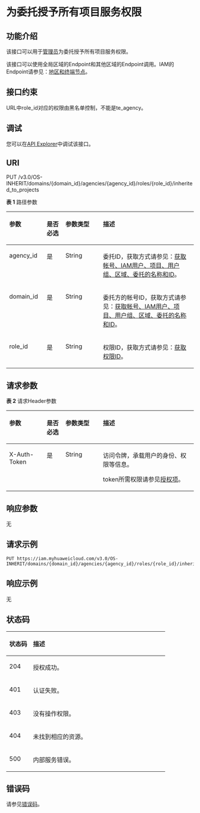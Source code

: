 # 为委托授予所有项目服务权限<a name="iam_12_0015"></a>

## 功能介绍<a name="section172361416719"></a>

该接口可以用于<u>[管理员](https://support.huaweicloud.com/usermanual-iam/iam_01_0001.html)</u><u></u>为委托授予所有项目服务权限。

该接口可以使用全局区域的Endpoint和其他区域的Endpoint调用。IAM的Endpoint请参见：[地区和终端节点](https://developer.huaweicloud.com/endpoint?IAM)。

## 接口约束<a name="zh-cn_topic_0222594367_section384449125512"></a>

URL中role\_id对应的权限由黑名单控制，不能是te\_agency。

## 调试<a name="section1226320381463"></a>

您可以在[API Explorer](https://apiexplorer.developer.huaweicloud.com/apiexplorer/doc?product=IAM&api=AssociateAgencyWithAllProjectsPermission)中调试该接口。

## URI<a name="section8239184111713"></a>

PUT /v3.0/OS-INHERIT/domains/\{domain\_id\}/agencies/\{agency\_id\}/roles/\{role\_id\}/inherited\_to\_projects

**表 1**  路径参数

<a name="table16240841373"></a>
<table><thead align="left"><tr id="row731574118716"><th class="cellrowborder" valign="top" width="20%" id="mcps1.2.5.1.1"><p id="p031511411774"><a name="p031511411774"></a><a name="p031511411774"></a>参数</p>
</th>
<th class="cellrowborder" valign="top" width="10%" id="mcps1.2.5.1.2"><p id="p53151541177"><a name="p53151541177"></a><a name="p53151541177"></a>是否必选</p>
</th>
<th class="cellrowborder" valign="top" width="20%" id="mcps1.2.5.1.3"><p id="p1731544115714"><a name="p1731544115714"></a><a name="p1731544115714"></a>参数类型</p>
</th>
<th class="cellrowborder" valign="top" width="50%" id="mcps1.2.5.1.4"><p id="p133151041478"><a name="p133151041478"></a><a name="p133151041478"></a>描述</p>
</th>
</tr>
</thead>
<tbody><tr id="row17315144112715"><td class="cellrowborder" valign="top" width="20%" headers="mcps1.2.5.1.1 "><p id="p183151541975"><a name="p183151541975"></a><a name="p183151541975"></a>agency_id</p>
</td>
<td class="cellrowborder" valign="top" width="10%" headers="mcps1.2.5.1.2 "><p id="p2315164111717"><a name="p2315164111717"></a><a name="p2315164111717"></a>是</p>
</td>
<td class="cellrowborder" valign="top" width="20%" headers="mcps1.2.5.1.3 "><p id="p33159412714"><a name="p33159412714"></a><a name="p33159412714"></a>String</p>
</td>
<td class="cellrowborder" valign="top" width="50%" headers="mcps1.2.5.1.4 "><p id="p83153411171"><a name="p83153411171"></a><a name="p83153411171"></a>委托ID，获取方式请参见：<a href="获取帐号-IAM用户-项目-用户组-区域-委托的名称和ID.md">获取帐号、IAM用户、项目、用户组、区域、委托的名称和ID</a>。</p>
</td>
</tr>
<tr id="row5315641774"><td class="cellrowborder" valign="top" width="20%" headers="mcps1.2.5.1.1 "><p id="p83152041376"><a name="p83152041376"></a><a name="p83152041376"></a>domain_id</p>
</td>
<td class="cellrowborder" valign="top" width="10%" headers="mcps1.2.5.1.2 "><p id="p18315134114714"><a name="p18315134114714"></a><a name="p18315134114714"></a>是</p>
</td>
<td class="cellrowborder" valign="top" width="20%" headers="mcps1.2.5.1.3 "><p id="p23159412719"><a name="p23159412719"></a><a name="p23159412719"></a>String</p>
</td>
<td class="cellrowborder" valign="top" width="50%" headers="mcps1.2.5.1.4 "><p id="p03153410719"><a name="p03153410719"></a><a name="p03153410719"></a>委托方的帐号ID，获取方式请参见：<a href="获取帐号-IAM用户-项目-用户组-区域-委托的名称和ID.md">获取帐号、IAM用户、项目、用户组、区域、委托的名称和ID</a>。</p>
</td>
</tr>
<tr id="row14315174120715"><td class="cellrowborder" valign="top" width="20%" headers="mcps1.2.5.1.1 "><p id="p153155414712"><a name="p153155414712"></a><a name="p153155414712"></a>role_id</p>
</td>
<td class="cellrowborder" valign="top" width="10%" headers="mcps1.2.5.1.2 "><p id="p43152419714"><a name="p43152419714"></a><a name="p43152419714"></a>是</p>
</td>
<td class="cellrowborder" valign="top" width="20%" headers="mcps1.2.5.1.3 "><p id="p1531519411374"><a name="p1531519411374"></a><a name="p1531519411374"></a>String</p>
</td>
<td class="cellrowborder" valign="top" width="50%" headers="mcps1.2.5.1.4 "><p id="p133152413716"><a name="p133152413716"></a><a name="p133152413716"></a>权限ID，获取方式请参见：<a href="查询权限列表.md">获取权限ID</a>。</p>
</td>
</tr>
</tbody>
</table>

## 请求参数<a name="section152541411979"></a>

**表 2**  请求Header参数

<a name="table17255144111714"></a>
<table><thead align="left"><tr id="row1731517415719"><th class="cellrowborder" valign="top" width="20%" id="mcps1.2.5.1.1"><p id="p113153412710"><a name="p113153412710"></a><a name="p113153412710"></a>参数</p>
</th>
<th class="cellrowborder" valign="top" width="10%" id="mcps1.2.5.1.2"><p id="p183157411574"><a name="p183157411574"></a><a name="p183157411574"></a>是否必选</p>
</th>
<th class="cellrowborder" valign="top" width="20%" id="mcps1.2.5.1.3"><p id="p153165411712"><a name="p153165411712"></a><a name="p153165411712"></a>参数类型</p>
</th>
<th class="cellrowborder" valign="top" width="50%" id="mcps1.2.5.1.4"><p id="p5316104116716"><a name="p5316104116716"></a><a name="p5316104116716"></a>描述</p>
</th>
</tr>
</thead>
<tbody><tr id="row03166411371"><td class="cellrowborder" valign="top" width="20%" headers="mcps1.2.5.1.1 "><p id="p153161541575"><a name="p153161541575"></a><a name="p153161541575"></a>X-Auth-Token</p>
</td>
<td class="cellrowborder" valign="top" width="10%" headers="mcps1.2.5.1.2 "><p id="p103162415720"><a name="p103162415720"></a><a name="p103162415720"></a>是</p>
</td>
<td class="cellrowborder" valign="top" width="20%" headers="mcps1.2.5.1.3 "><p id="p1831664115715"><a name="p1831664115715"></a><a name="p1831664115715"></a>String</p>
</td>
<td class="cellrowborder" valign="top" width="50%" headers="mcps1.2.5.1.4 "><p id="p52846499505"><a name="p52846499505"></a><a name="p52846499505"></a>访问令牌，承载用户的身份、权限等信息。</p>
<p id="p14284184935011"><a name="p14284184935011"></a><a name="p14284184935011"></a>token所需权限请参见<a href="授权项.md">授权项</a>。</p>
</td>
</tr>
</tbody>
</table>

## 响应参数<a name="section725918418716"></a>

无

## 请求示例<a name="section62603411473"></a>

```
PUT https://iam.myhuaweicloud.com/v3.0/OS-INHERIT/domains/{domain_id}/agencies/{agency_id}/roles/{role_id}/inherited_to_projects
```

## 响应示例<a name="section122619418713"></a>

无

## 状态码<a name="section14261141278"></a>

<a name="table52615412079"></a>
<table><thead align="left"><tr id="row43160411714"><th class="cellrowborder" valign="top" width="15%" id="mcps1.1.3.1.1"><p id="p131624118717"><a name="p131624118717"></a><a name="p131624118717"></a>状态码</p>
</th>
<th class="cellrowborder" valign="top" width="85%" id="mcps1.1.3.1.2"><p id="p1631694113717"><a name="p1631694113717"></a><a name="p1631694113717"></a>描述</p>
</th>
</tr>
</thead>
<tbody><tr id="row1931614416719"><td class="cellrowborder" valign="top" width="15%" headers="mcps1.1.3.1.1 "><p id="p163165411177"><a name="p163165411177"></a><a name="p163165411177"></a>204</p>
</td>
<td class="cellrowborder" valign="top" width="85%" headers="mcps1.1.3.1.2 "><p id="p17316194117720"><a name="p17316194117720"></a><a name="p17316194117720"></a>授权成功。</p>
</td>
</tr>
<tr id="row33161741775"><td class="cellrowborder" valign="top" width="15%" headers="mcps1.1.3.1.1 "><p id="p133166411473"><a name="p133166411473"></a><a name="p133166411473"></a>401</p>
</td>
<td class="cellrowborder" valign="top" width="85%" headers="mcps1.1.3.1.2 "><p id="p1931611413716"><a name="p1931611413716"></a><a name="p1931611413716"></a>认证失败。</p>
</td>
</tr>
<tr id="row631611417711"><td class="cellrowborder" valign="top" width="15%" headers="mcps1.1.3.1.1 "><p id="p12316164116715"><a name="p12316164116715"></a><a name="p12316164116715"></a>403</p>
</td>
<td class="cellrowborder" valign="top" width="85%" headers="mcps1.1.3.1.2 "><p id="p431612417710"><a name="p431612417710"></a><a name="p431612417710"></a>没有操作权限。</p>
</td>
</tr>
<tr id="row113167411175"><td class="cellrowborder" valign="top" width="15%" headers="mcps1.1.3.1.1 "><p id="p203161641377"><a name="p203161641377"></a><a name="p203161641377"></a>404</p>
</td>
<td class="cellrowborder" valign="top" width="85%" headers="mcps1.1.3.1.2 "><p id="p931664118720"><a name="p931664118720"></a><a name="p931664118720"></a>未找到相应的资源。</p>
</td>
</tr>
<tr id="row4316241374"><td class="cellrowborder" valign="top" width="15%" headers="mcps1.1.3.1.1 "><p id="p183161411777"><a name="p183161411777"></a><a name="p183161411777"></a>500</p>
</td>
<td class="cellrowborder" valign="top" width="85%" headers="mcps1.1.3.1.2 "><p id="p13316041779"><a name="p13316041779"></a><a name="p13316041779"></a>内部服务错误。</p>
</td>
</tr>
</tbody>
</table>

## 错误码<a name="section42666415710"></a>

请参见[错误码](错误码.md)。

